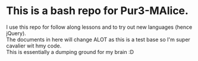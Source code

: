 # This is a bash repo for Pur3-MAlice. 

I use this repo for follow along lessons and to try out new languages (hence jQuery). <br />
The documents in here will change ALOT as this is a test base so I'm super cavalier wit hmy code. <br />
This is essentially a dumping ground for my brain 
:D  

